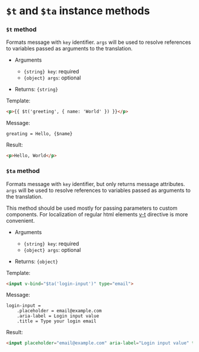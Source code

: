 # `$t` and `$ta` instance methods

### `$t` method

Formats message  with `key` identifier. `args` will be used to resolve references to variables passed as arguments to the translation.

* Arguments
  * `{string} key`: required
  * `{object} args`: optional

* Returns: `{string}`

Template:
```html
<p>{{ $t('greeting', { name: 'World' }) }}</p>
```

Message:
```ftl
greating = Hello, {$name}
```

Result:
```html
<p>Hello, World</p>
```

### `$ta` method

Formats message with `key` identifier, but only returns message attributes. `args` will be used to resolve references to variables passed as arguments to the translation.

This method should be used mostly for passing parameters to custom components. For localization of regular html elements [v-t](/api/v-t-directive) directive is more convenient.

* Arguments
  * `{string} key`: required
  * `{object} args`: optional

* Returns: `{object}`

Template:
```html
<input v-bind="$ta('login-input')" type="email">
```

Message:
```ftl
login-input =
    .placeholder = email@example.com
    .aria-label = Login input value
    .title = Type your login email
```

Result:
```html
<input placeholder="email@example.com" aria-label="Login input value" title="Type your login email" type="email">
```

